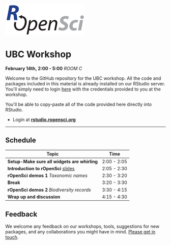 
[![](ropensci_logo.png)](http://ropensci.org/)
# UBC Workshop
**February 14th, 2:00 - 5:00**
*ROOM C*

Welcome to the GitHub repository for the UBC workshop. All the code and packages included in this material is already installed on our RStudio server. You'll simply need to login [here](http://rstudio.ropensci.org/) with the credentials provided to you at the workshop.

You'll be able to copy-paste all of the code provided here directly into RStudio.

* Login at [**rstudio.ropensci.org**](http://rstudio.ropensci.org/)

--- 

## Schedule 

|Topic|Time|
|---------------|-------|
|**Setup-Make sure all widgets are whirling**| 2:00 - 2:05 |
|**Introduction to rOpenSci** [slides](http://ropensci.github.io/workshops-montreal-2013-12/00-introduction/intro_slides/index.html) | 2:05 - 2:30 |
|**rOpenSci demos 1** *Taxonomic names*  | 2:30 - 3:20 |
|**Break**| 3:20 - 3:30 |
|**rOpenSci demos 2** *Biodiversity records* | 3:30 - 4:15 |
|**Wrap up and discussion**  | 4:15 - 4:30 |

## Feedback

We welcome any feedback on our workshops, tools, suggestions for new packages, and any collaborations you might have in mind. [Please get in touch](http://ropensci.org/contact.html).